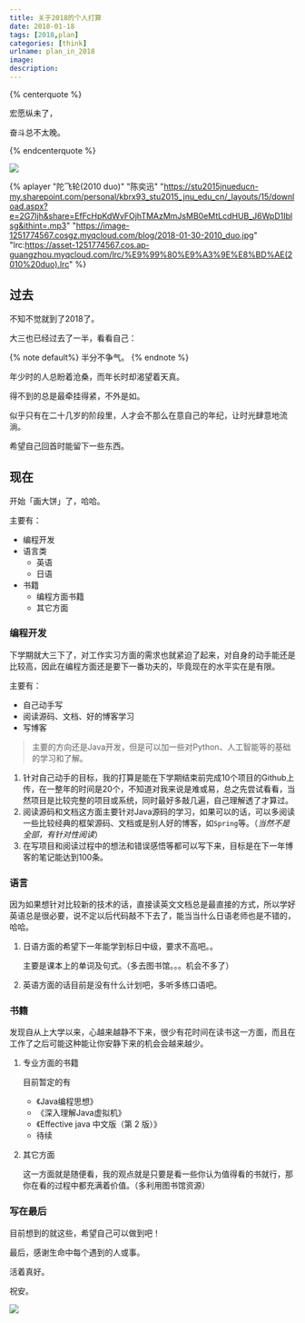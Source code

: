 ```yaml
---
title: 关于2018的个人打算
date: 2018-01-18
tags: [2018,plan]
categories: [think]
urlname: plan_in_2018
image: 
description: 
---
```

{% centerquote %}

宏愿纵未了，

奋斗总不太晚。

 {% endcenterquote %}

![](https://image-1251774567.cosgz.myqcloud.com/blog/2018-01-30-023102.jpg)

<!--more-->

{% aplayer "陀飞轮(2010 duo)" "陈奕迅" "https://stu2015jnueducn-my.sharepoint.com/personal/kbrx93_stu2015_jnu_edu_cn/_layouts/15/download.aspx?e=2G7Ijh&share=EfFcHpKdWvFOjhTMAzMmJsMB0eMtLcdHUB_J6WpD1Iblsg&ithint=.mp3" "https://image-1251774567.cosgz.myqcloud.com/blog/2018-01-30-2010_duo.jpg" "lrc:https://asset-1251774567.cos.ap-guangzhou.myqcloud.com/lrc/%E9%99%80%E9%A3%9E%E8%BD%AE(2010%20duo).lrc"  %}

## 过去

不知不觉就到了2018了。

大三也已经过去了一半，看看自己：

{% note default%} 半分不争气。 {% endnote %}

年少时的人总盼着沧桑，而年长时却渴望着天真。

得不到的总是最牵挂得紧，不外是如。

似乎只有在二十几岁的阶段里，人才会不那么在意自己的年纪，让时光肆意地流淌。

希望自己回首时能留下一些东西。

## 现在

开始「画大饼」了，哈哈。

主要有：

- 编程开发
- 语言类
  - 英语
  - 日语
- 书籍
  - 编程方面书籍
  - 其它方面

### 编程开发

下学期就大三下了，对工作实习方面的需求也就紧迫了起来，对自身的动手能还是比较高，因此在编程方面还是要下一番功夫的，毕竟现在的水平实在是有限。

主要有：

- 自己动手写
- 阅读源码、文档、好的博客学习
- 写博客

> 主要的方向还是Java开发，但是可以加一些对Python、人工智能等的基础的学习和了解。

1. 针对自己动手的目标，我的打算是能在下学期结束前完成10个项目的Github上传，在一整年的时间是20个，不知道对我来说是难或易，总之先尝试看看，当然项目是比较完整的项目或系统，同时最好多敲几遍，自己理解透了才算过。
2. 阅读源码和文档这方面主要针对Java源码的学习，如果可以的话，可以多阅读一些比较经典的框架源码、文档或是别人好的博客，如`Spring`等。（*当然不是全部，有针对性阅读*）
3. 在写项目和阅读过程中的想法和错误感悟等都可以写下来，目标是在下一年博客的笔记能达到100条。

### 语言

因为如果想针对比较新的技术的话，直接读英文文档总是最直接的方式，所以学好英语总是很必要，说不定以后代码敲不下去了，能当当什么日语老师也是不错的，哈哈。

1. 日语方面的希望下一年能学到标日中级，要求不高吧。。

   主要是课本上的单词及句式。（多去图书馆。。。机会不多了）

2. 英语方面的话目前是没有什么计划吧，多听多练口语吧。

### 书籍

发现自从上大学以来，心越来越静不下来，很少有花时间在读书这一方面，而且在工作了之后可能这种能让你安静下来的机会会越来越少。

1. 专业方面的书籍

   目前暂定的有

   - 《Java编程思想》
   - 《深入理解Java虚拟机》
   - 《Effective java 中文版（第 2 版）》
   - 待续

2. 其它方面

   这一方面就是随便看，我的观点就是只要是看一些你认为值得看的书就行，那你在看的过程中都充满着价值。（多利用图书馆资源）

### 写在最后

目前想到的就这些，希望自己可以做到吧！

最后，感谢生命中每个遇到的人或事。

活着真好。

祝安。

![](https://image-1251774567.cosgz.myqcloud.com/blog/2018-01-30-023106.jpg)


